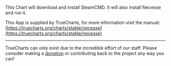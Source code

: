 This Chart will download and install SteamCMD. It will also install Necesse and run it.

This App is supplied by TrueCharts, for more information visit the manual: [https://truecharts.org/charts/stable/necesse](https://truecharts.org/charts/stable/necesse)

---

TrueCharts can only exist due to the incredible effort of our staff.
Please consider making a [donation](https://truecharts.org/sponsor) or contributing back to the project any way you can!
